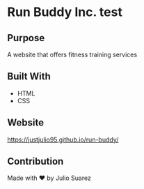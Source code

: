 # Run Buddy Inc. test

## Purpose
A website that offers fitness training services

## Built With
* HTML
* CSS

## Website
https://justjulio95.github.io/run-buddy/

## Contribution
Made with ❤️ by Julio Suarez
